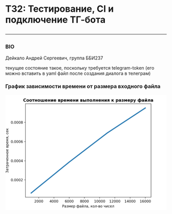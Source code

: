 # ТЗ2: Тестирование, CI и подключение ТГ-бота <hr>
### BIO
Дейкало Андрей Сергеевич, группа ББИ237

текущее состояние такое, поскольку требуется telegram-token (его можно вставить в yaml файл после создания диалога в телеграм)
### График зависимости времени от размера входного файла 
![](https://github.com/deykasa1/Task-2/blob/main/data_speed.png)
